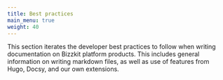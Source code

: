 ```yaml
---
title: Best practices
main_menu: true
weight: 40
---
```


This section iterates the developer best practices to follow when writing documentation on Bizzkit platform products.
This includes general information on writing markdown files, as well as use of features from Hugo, Docsy, and our own extensions.
